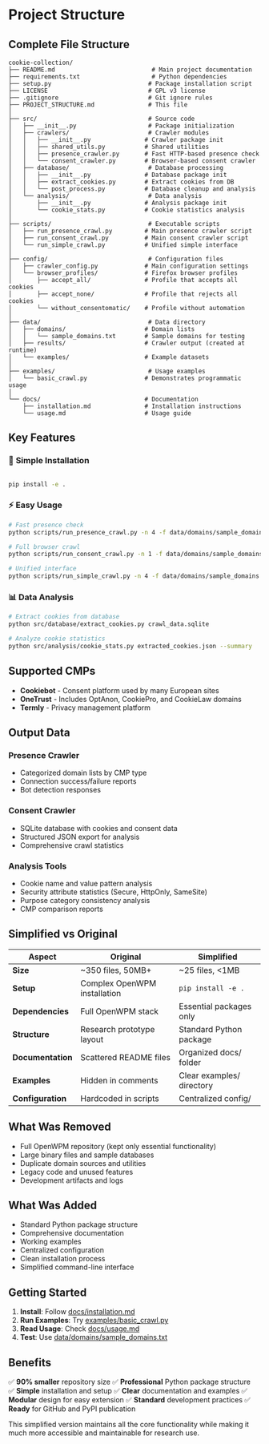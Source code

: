 # Project Structure

## Complete File Structure

```
cookie-collection/
├── README.md                           # Main project documentation
├── requirements.txt                    # Python dependencies
├── setup.py                           # Package installation script
├── LICENSE                            # GPL v3 license
├── .gitignore                         # Git ignore rules
├── PROJECT_STRUCTURE.md               # This file
│
├── src/                               # Source code
│   ├── __init__.py                    # Package initialization
│   ├── crawlers/                      # Crawler modules
│   │   ├── __init__.py               # Crawler package init
│   │   ├── shared_utils.py           # Shared utilities
│   │   ├── presence_crawler.py       # Fast HTTP-based presence check
│   │   └── consent_crawler.py        # Browser-based consent crawler
│   ├── database/                      # Database processing
│   │   ├── __init__.py               # Database package init
│   │   ├── extract_cookies.py        # Extract cookies from DB
│   │   └── post_process.py           # Database cleanup and analysis
│   └── analysis/                      # Data analysis
│       ├── __init__.py               # Analysis package init
│       └── cookie_stats.py           # Cookie statistics analysis
│
├── scripts/                           # Executable scripts
│   ├── run_presence_crawl.py         # Main presence crawler script
│   ├── run_consent_crawl.py          # Main consent crawler script
│   └── run_simple_crawl.py           # Unified simple interface
│
├── config/                            # Configuration files
│   ├── crawler_config.py             # Main configuration settings
│   └── browser_profiles/             # Firefox browser profiles
│       ├── accept_all/               # Profile that accepts all cookies
│       ├── accept_none/              # Profile that rejects all cookies
│       └── without_consentomatic/    # Profile without automation
│
├── data/                              # Data directory
│   ├── domains/                      # Domain lists
│   │   └── sample_domains.txt        # Sample domains for testing
│   ├── results/                      # Crawler output (created at runtime)
│   └── examples/                     # Example datasets
│
├── examples/                          # Usage examples
│   └── basic_crawl.py                # Demonstrates programmatic usage
│
└── docs/                             # Documentation
    ├── installation.md               # Installation instructions
    └── usage.md                      # Usage guide
```

## Key Features

### 🚀 **Simple Installation**
```bash

pip install -e .
```

### ⚡ **Easy Usage**
```bash
# Fast presence check
python scripts/run_presence_crawl.py -n 4 -f data/domains/sample_domains.txt

# Full browser crawl
python scripts/run_consent_crawl.py -n 1 -f data/domains/sample_domains.txt

# Unified interface
python scripts/run_simple_crawl.py -n 4 -f data/domains/sample_domains.txt
```

### 📊 **Data Analysis**
```bash
# Extract cookies from database
python src/database/extract_cookies.py crawl_data.sqlite

# Analyze cookie statistics  
python src/analysis/cookie_stats.py extracted_cookies.json --summary
```

## Supported CMPs

- **Cookiebot** - Consent platform used by many European sites
- **OneTrust** - Includes OptAnon, CookiePro, and CookieLaw domains
- **Termly** - Privacy management platform

## Output Data

### Presence Crawler
- Categorized domain lists by CMP type
- Connection success/failure reports
- Bot detection responses

### Consent Crawler  
- SQLite database with cookies and consent data
- Structured JSON export for analysis
- Comprehensive crawl statistics

### Analysis Tools
- Cookie name and value pattern analysis
- Security attribute statistics (Secure, HttpOnly, SameSite)
- Purpose category consistency analysis
- CMP comparison reports

## Simplified vs Original

| Aspect | Original | Simplified |
|--------|----------|------------|
| **Size** | ~350 files, 50MB+ | ~25 files, <1MB |
| **Setup** | Complex OpenWPM installation | `pip install -e .` |
| **Dependencies** | Full OpenWPM stack | Essential packages only |
| **Structure** | Research prototype layout | Standard Python package |
| **Documentation** | Scattered README files | Organized docs/ folder |
| **Examples** | Hidden in comments | Clear examples/ directory |
| **Configuration** | Hardcoded in scripts | Centralized config/ |

## What Was Removed

- Full OpenWPM repository (kept only essential functionality)
- Large binary files and sample databases
- Duplicate domain sources and utilities
- Legacy code and unused features
- Development artifacts and logs

## What Was Added

- Standard Python package structure
- Comprehensive documentation
- Working examples
- Centralized configuration
- Clean installation process
- Simplified command-line interface

## Getting Started

1. **Install**: Follow [docs/installation.md](docs/installation.md)
2. **Run Examples**: Try [examples/basic_crawl.py](examples/basic_crawl.py)
3. **Read Usage**: Check [docs/usage.md](docs/usage.md)
4. **Test**: Use [data/domains/sample_domains.txt](data/domains/sample_domains.txt)

## Benefits

✅ **90% smaller** repository size
✅ **Professional** Python package structure  
✅ **Simple** installation and setup
✅ **Clear** documentation and examples
✅ **Modular** design for easy extension
✅ **Standard** development practices
✅ **Ready** for GitHub and PyPI publication

This simplified version maintains all the core functionality while making it much more accessible and maintainable for research use.
